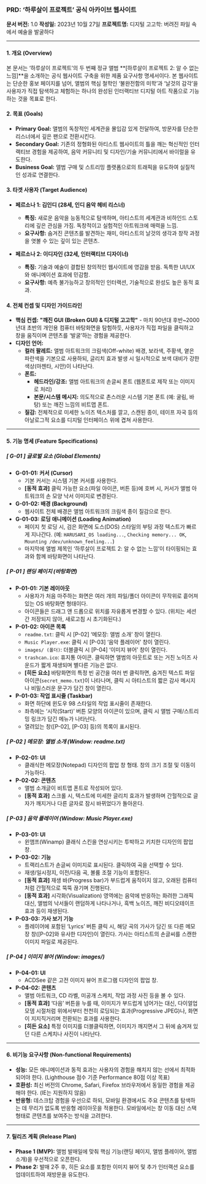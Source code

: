 ### **PRD: ‘하루살이 프로젝트’ 공식 아카이브 웹사이트**
**문서 버전:** 1.0
**작성일:** 2023년 10월 27일
**프로젝트명:** 디지털 고고학: 버려진 파일 속에서 예술을 발굴하다

---

#### **1. 개요 (Overview)**

본 문서는 ‘하루살이 프로젝트’의 두 번째 정규 앨범 **[하루살이 프로젝트 2: 알 수 없는 느낌]**을 소개하는 공식 웹사이트 구축을 위한 제품 요구사항 명세서이다. 본 웹사이트는 단순한 홍보 페이지를 넘어, 앨범의 핵심 철학인 ‘불완전함의 미학’과 ‘날것의 감각’을 사용자가 직접 탐색하고 체험하는 하나의 완성된 인터랙티브 디지털 아트 작품으로 기능하는 것을 목표로 한다.

#### **2. 목표 (Goals)**

*   **Primary Goal:** 앨범의 독창적인 세계관을 몰입감 있게 전달하여, 방문자를 단순한 리스너에서 깊은 팬으로 전환시킨다.
*   **Secondary Goal:** 기존의 정형화된 아티스트 웹사이트의 틀을 깨는 혁신적인 인터랙티브 경험을 제공하여, 음악 커뮤니티 및 디자인/기술 커뮤니티에서 바이럴을 유도한다.
*   **Business Goal:** 앨범 구매 및 스트리밍 플랫폼으로의 트래픽을 유도하여 실질적인 성과로 연결한다.

#### **3. 타겟 사용자 (Target Audience)**

*   **페르소나 1: 김인디 (28세, 인디 음악 헤비 리스너)**
    *   **특징:** 새로운 음악을 능동적으로 탐색하며, 아티스트의 세계관과 비하인드 스토리에 깊은 관심을 가짐. 독창적이고 실험적인 아트워크에 매력을 느낌.
    *   **요구사항:** 숨겨진 콘텐츠를 발견하는 재미, 아티스트의 날것의 생각과 창작 과정을 엿볼 수 있는 깊이 있는 콘텐츠.

*   **페르소나 2: 이디자인 (32세, 인터랙티브 디자이너)**
    *   **특징:** 기술과 예술이 결합된 창의적인 웹사이트에 영감을 받음. 독특한 UI/UX와 애니메이션 효과에 민감함.
    *   **요구사항:** 예측 불가능하고 창의적인 인터랙션, 기술적으로 완성도 높은 동적 효과.

#### **4. 전체 컨셉 및 디자인 가이드라인**

*   **핵심 컨셉:** **"깨진 GUI (Broken GUI) & 디지털 고고학"** - 마치 90년대 후반~2000년대 초반의 개인용 컴퓨터 바탕화면을 탐험하듯, 사용자가 직접 파일을 클릭하고 창을 움직이며 콘텐츠를 ‘발굴’하는 경험을 제공한다.
*   **디자인 언어:**
    *   **컬러 팔레트:** 앨범 아트워크의 크림색(Off-white) 배경, 보라색, 주황색, 옅은 파란색을 기본으로 사용하되, 글리치 효과 발생 시 일시적으로 보색 대비가 강한 색상(마젠타, 시안)이 나타난다.
    *   **폰트:**
        *   **헤드라인/강조:** 앨범 아트워크의 손글씨 폰트 (웹폰트로 제작 또는 이미지로 처리)
        *   **본문/시스템 메시지:** 의도적으로 촌스러운 시스템 기본 폰트 (예: 굴림, 바탕) 또는 깨진 느낌의 비트맵 폰트.
    *   **질감:** 전체적으로 미세한 노이즈 텍스처를 깔고, 스캔된 종이, 테이프 자국 등의 아날로그적 요소를 디지털 인터페이스 위에 겹쳐 사용한다.

---

#### **5. 기능 명세 (Feature Specifications)**

##### **[ G-01 ] 글로벌 요소 (Global Elements)**

*   **G-01-01: 커서 (Cursor)**
    *   기본 커서는 시스템 기본 커서를 사용한다.
    *   **[동적 효과]** 클릭 가능한 요소(파일 아이콘, 버튼 등)에 호버 시, 커서가 앨범 아트워크의 손 모양 낙서 이미지로 변경된다.
*   **G-01-02: 배경 (Background)**
    *   웹사이트 전체 배경은 앨범 아트워크의 크림색 종이 질감으로 한다.
*   **G-01-03: 로딩 애니메이션 (Loading Animation)**
    *   페이지 첫 로딩 시, 검은 화면에 도스(DOS) 스타일의 부팅 과정 텍스트가 빠르게 지나간다. (예: `HARUSARI_OS loading...`, `Checking memory... OK`, `Mounting /dev/unknown_feeling...`)
    *   마지막에 앨범 제목인 ‘하루살이 프로젝트 2: 알 수 없는 느낌’이 타이핑되는 효과와 함께 바탕화면이 나타난다.

##### **[ P-01 ] 랜딩 페이지 (바탕화면)**

*   **P-01-01: 기본 레이아웃**
    *   사용자가 처음 마주하는 화면은 여러 개의 파일/폴더 아이콘이 무작위로 흩어져 있는 OS 바탕화면 형태이다.
    *   아이콘들은 드래그 앤 드롭으로 위치를 자유롭게 변경할 수 있다. (위치는 세션 간 저장되지 않아, 새로고침 시 초기화된다.)
*   **P-01-02: 아이콘 목록**
    *   `readme.txt`: 클릭 시 [P-02] ‘메모장: 앨범 소개’ 창이 열린다.
    *   `Music Player.exe`: 클릭 시 [P-03] ‘음악 플레이어’ 창이 열린다.
    *   `images/ (폴더)`: 더블클릭 시 [P-04] ‘이미지 뷰어’ 창이 열린다.
    *   `trashcan.ico`: 휴지통 아이콘. 클릭하면 앨범의 아웃트로 또는 거친 노이즈 사운드가 짧게 재생되며 별다른 기능은 없다.
    *   **[히든 요소]** 바탕화면의 특정 빈 공간을 여러 번 클릭하면, 숨겨진 텍스트 파일 아이콘(`secret_memo.txt`)이 나타나며, 클릭 시 아티스트의 짧은 감사 메시지나 비밀스러운 문구가 담긴 창이 열린다.
*   **P-01-03: 작업 표시줄 (Taskbar)**
    *   화면 하단에 윈도우 98 스타일의 작업 표시줄이 존재한다.
    *   좌측에는 ‘시작(Start)’ 버튼 모양의 아이콘이 있으며, 클릭 시 앨범 구매/스트리밍 링크가 담긴 메뉴가 나타난다.
    *   열려있는 창([P-02], [P-03] 등)의 목록이 표시된다.

##### **[ P-02 ] 메모장: 앨범 소개 (Window: readme.txt)**

*   **P-02-01: UI**
    *   클래식한 메모장(Notepad) 디자인의 팝업 창 형태. 창의 크기 조절 및 이동이 가능하다.
*   **P-02-02: 콘텐츠**
    *   앨범 소개글이 비트맵 폰트로 작성되어 있다.
    *   **[동적 효과]** 스크롤 시, 텍스트에 미세한 글리치 효과가 발생하며 간헐적으로 글자가 깨지거나 다른 글자로 잠시 바뀌었다가 돌아온다.

##### **[ P-03 ] 음악 플레이어 (Window: Music Player.exe)**

*   **P-03-01: UI**
    *   윈앰프(Winamp) 클래식 스킨을 연상시키는 투박하고 키치한 디자인의 팝업 창.
*   **P-03-02: 기능**
    *   트랙리스트가 손글씨 이미지로 표시된다. 클릭하여 곡을 선택할 수 있다.
    *   재생/일시정지, 이전/다음 곡, 볼륨 조절 기능이 포함된다.
    *   **[동적 효과]** 재생 바(Progress bar)가 부드럽게 움직이지 않고, 오래된 컴퓨터처럼 간헐적으로 뚝뚝 끊기며 진행된다.
    *   **[동적 효과]** 시각화(Visualization) 영역에는 음악에 반응하는 화려한 그래픽 대신, 앨범의 낙서들이 랜덤하게 나타나거나, 흑백 노이즈, 깨진 비디오테이프 효과 등이 재생된다.
*   **P-03-03: 가사 보기 기능**
    *   플레이어에 포함된 ‘Lyrics’ 버튼 클릭 시, 해당 곡의 가사가 담긴 또 다른 메모장 창([P-02]와 유사한 디자인)이 열린다. 가사는 아티스트의 손글씨를 스캔한 이미지 파일로 제공된다.

##### **[ P-04 ] 이미지 뷰어 (Window: images/)**

*   **P-04-01: UI**
    *   ACDSee 같은 고전 이미지 뷰어 프로그램 디자인의 팝업 창.
*   **P-04-02: 콘텐츠**
    *   앨범 아트워크, CD 라벨, 미공개 스케치, 작업 과정 사진 등을 볼 수 있다.
    *   **[동적 효과]** ‘다음’ 버튼을 누를 때, 이미지가 부드럽게 넘어가는 대신, 다이얼업 모뎀 시절처럼 위에서부터 천천히 로딩되는 효과(Progressive JPEG)나, 화면이 지지직거리며 전환되는 효과를 사용한다.
    *   **[히든 요소]** 특정 이미지를 더블클릭하면, 이미지가 깨지면서 그 뒤에 숨겨져 있던 다른 스케치나 사진이 나타난다.

---

#### **6. 비기능 요구사항 (Non-functional Requirements)**

*   **성능:** 모든 애니메이션과 동적 효과는 사용자의 경험을 해치지 않는 선에서 최적화되어야 한다. (Lighthouse 점수 기준 Performance 80점 이상 목표)
*   **호환성:** 최신 버전의 Chrome, Safari, Firefox 브라우저에서 동일한 경험을 제공해야 한다. (IE는 지원하지 않음)
*   **반응형:** 데스크탑 경험을 우선으로 하되, 모바일 환경에서도 주요 콘텐츠를 탐색하는 데 무리가 없도록 반응형 레이아웃을 적용한다. 모바일에서는 창 이동 대신 스택 형태로 콘텐츠를 보여주는 방식을 고려한다.

---

#### **7. 릴리즈 계획 (Release Plan)**

*   **Phase 1 (MVP):** 앨범 발매일에 맞춰 핵심 기능(랜딩 페이지, 앨범 플레이어, 앨범 소개)을 우선적으로 오픈한다.
*   **Phase 2:** 발매 2주 후, 히든 요소를 포함한 이미지 뷰어 및 추가 인터랙션 요소를 업데이트하여 재방문을 유도한다.